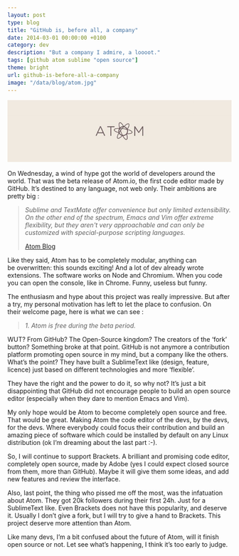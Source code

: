 ```yaml
---
layout: post
type: blog
title: "GitHub is, before all, a company"
date: 2014-03-01 00:00:00 +0100
category: dev
description: "But a company I admire, a loooot."
tags: [github atom sublime "open source"]
theme: bright
url: github-is-before-all-a-company
image: "/data/blog/atom.jpg"
---
```

![](/data/blog/atom.jpg)

On Wednesday, a wind of hype got the world of developers around the world. That was the beta release of Atom.io, the first code editor made by GitHub. It’s destined to any language, not web only. Their ambitions are pretty big :

> *Sublime and TextMate offer convenience but only limited extensibility. On the other end of the spectrum, Emacs and Vim offer extreme flexibility, but they aren't very approachable and can only be customized with special-purpose scripting languages.*
>
> [Atom Blog](https://blog.atom.io/2014/02/26/introducing-atom.html)

Like they said, Atom has to be completely modular, anything can be overwritten: this sounds exciting! And a lot of dev already wrote extensions. The software works on Node and Chromium. When you code you can open the console, like in Chrome. Funny, useless but funny.

The enthusiasm and hype about this project was really impressive. But after a try, my personal motivation has left to let the place to confusion. On their welcome page, here is what we can see :

> *1. Atom is free during the beta period.*

WUT? From GitHub? The Open-Source kingdom? The creators of the ‘fork’ button? Something broke at that point. GitHub is not anymore a contribution platform promoting open source in my mind, but a company like the others. What’s the point? They have built a SublimeText like (design, feature, licence) just based on different technologies and more ‘flexible’.

They have the right and the power to do it, so why not? It’s just a bit disappointing that GitHub did not encourage people to build an open source editor (especially when they dare to mention Emacs and Vim).

My only hope would be Atom to become completely open source and free. That would be great. Making Atom the code editor of the devs, by the devs, for the devs. Where everybody could focus their contribution and build an amazing piece of software which could be installed by default on any Linux distribution (ok I’m dreaming about the last part :-).

So, I will continue to support Brackets. A brilliant and promising code editor, completely open source, made by Adobe (yes I could expect closed source from them, more than GitHub). Maybe it will give them some ideas, and add new features and review the interface.

Also, last point, the thing who pissed me off the most, was the infatuation about Atom. They got 20k followers during their first 24h. Just for a SublimeText like. Even Brackets does not have this popularity, and deserve it. Usually I don’t give a fork, but I will try to give a hand to Brackets. This project deserve more attention than Atom.

Like many devs, I’m a bit confused about the future of Atom, will it finish open source or not. Let see what’s happening, I think it’s too early to judge.
